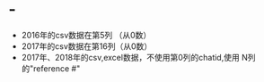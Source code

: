 # -


- 2016年的csv数据在第5列 （从0数）
- 2017年的csv数据在第16列（从0数）
- 2017年、2018年的csv,excel数据，不使用第0列的chatid,使用 N列的"reference #"
